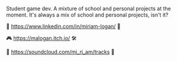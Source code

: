 Student game dev. A mixture of school and personal projects at the moment. It's always a mix of school and personal projects, isn't it?

🌌 https://www.linkedin.com/in/miriam-logan/ 🐜

🎮 https://malogan.itch.io/ 🛠

🎹 https://soundcloud.com/mi_ri_am/tracks 🎸
